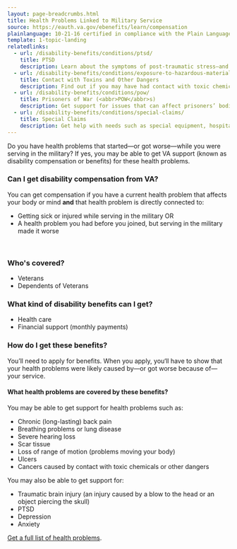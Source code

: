 ```yaml
---
layout: page-breadcrumbs.html
title: Health Problems Linked to Military Service
source: https://eauth.va.gov/ebenefits/learn/compensation
plainlanguage: 10-21-16 certified in compliance with the Plain Language Act
template: 1-topic-landing
relatedlinks:
  - url: /disability-benefits/conditions/ptsd/
    title: PTSD
    description: Learn about the symptoms of post-traumatic stress—and how to get help.
  - url: /disability-benefits/conditions/exposure-to-hazardous-materials/
    title: Contact with Toxins and Other Dangers
    description: Find out if you may have had contact with toxic chemicals or other dangers (like Agent Orange or radiation)—and what to do if you have. 
  - url: /disability-benefits/conditions/pow/
    title: Prisoners of War (<abbr>POW</abbr>s)
    description: Get support for issues that can affect prisoners’ bodies and minds.
  - url: /disability-benefits/conditions/special-claims/
    title: Special Claims
    description: Get help with needs such as special equipment, hospital or rehab care, dental care, being unable to work, and more.
---
```



Do you have health problems that started—or got worse—while you were serving in the military? If yes, you may be able to get VA support (known as disability compensation or benefits) for these health problems.

<div class="call-out" markdown="0">

### Can I get disability compensation from VA?

You can get compensation if you have a current health problem that affects your body or mind **and** that health problem is directly connected to:
- Getting sick or injured while serving in the military
OR
- A health problem you had before you joined, but serving in the military made it worse

<br>

### Who's covered?

- Veterans
- Dependents of Veterans

</div>

### What kind of disability benefits can I get?

-	Health care
-	Financial support (monthly payments)

### How do I get these benefits?

You’ll need to apply for benefits. When you apply, you‘ll have to show that your health problems were likely caused by—or got worse because of—your service.

#### What health problems are covered by these benefits?

You may be able to get support for health problems such as:

- Chronic (long-lasting) back pain
- Breathing problems or lung disease
- Severe hearing loss
- Scar tissue
- Loss of range of motion (problems moving your body)
- Ulcers
- Cancers caused by contact with toxic chemicals or other dangers

You may also be able to get support for:

- Traumatic brain injury (an injury caused by a blow to the head or an object piercing the skull)
- PTSD
- Depression
- Anxiety


[Get a full list of health problems](http://www.benefits.va.gov/warms/bookc.asp).
